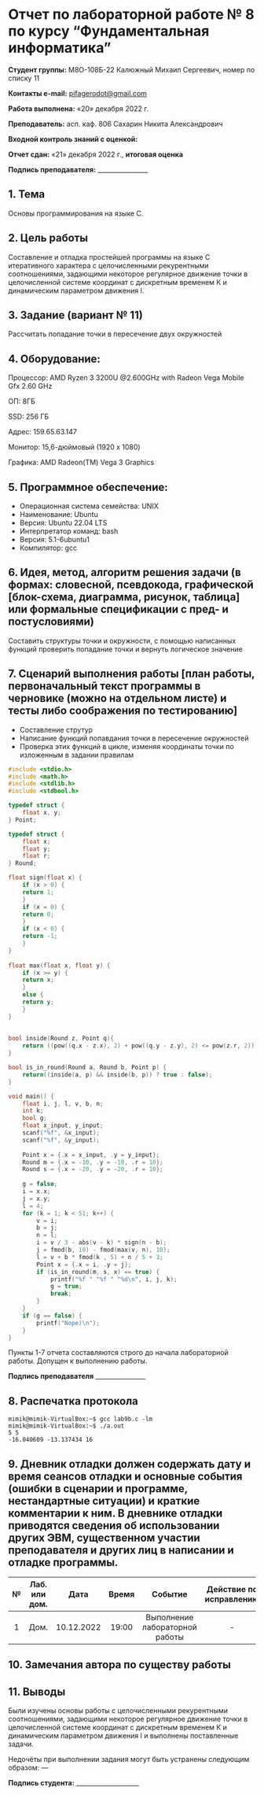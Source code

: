 ﻿# **Отчет по лабораторной работе № 8 по курсу “Фундаментальная информатика”**

**Студент группы:** М8О-108Б-22 Калюжный Михаил Сергеевич, номер по списку 11

**Контакты e-mail:** <pifagerodot@gmail.com>

**Работа выполнена:** «20» декабря 2022 г.

**Преподаватель:** асп. каф. 806 Сахарин Никита Александрович

**Входной контроль знаний с оценкой:** 

**Отчет сдан:** «21» декабря 2022 г., **итоговая оценка** 

**Подпись преподавателя:** \_\_\_\_\_\_\_\_\_\_\_\_\_\_\_\_

## 1. **Тема**

Основы программирования на языке С.

## 2. **Цель работы**

Составление и отладка простейшей программы на языке С итеративного характера с целочисленными рекурентными соотношениями, задающими некоторое регулярное движение точки в целочисленной системе координат с дискретным временем К и динамическим параметром движения l.

## 3. **Задание (вариант № 11)**

Рассчитать попадание точки в пересечение двух окружностей

## 4. **Оборудование:**

Процессор: AMD Ryzen 3 3200U @2.600GHz with Radeon Vega Mobile Gfx 2.60 GHz

ОП: 8ГБ

SSD: 256 ГБ

Адрес: 159.65.63.147

Монитор: 15,6-дюймовый (1920 x 1080)

Графика: AMD Radeon(TM) Vega 3 Graphics

## 5. **Программное обеспечение:**

- Операционная система семейства:  UNIX
- Наименование:  Ubuntu
- Версия:  Ubuntu 22.04 LTS
- Интерпретатор команд:  bash
- Версия:  5.1-6ubuntu1
- Компилятор:  gcc

## 6. **Идея, метод, алгоритм решения задачи (в формах: словесной, псевдокода, графической [блок-схема, диаграмма, рисунок, таблица] или формальные спецификации с пред- и постусловиями)**

Составить структуры точки и окружности, с помощью написанных функций проверить попадание точки и вернуть логическое значение

## 7. **Сценарий выполнения работы [план работы, первоначальный текст программы в черновике (можно на отдельном листе) и тесты либо соображения по тестированию]**

- Составление струтур
- Написание функций попавдания точки в пересечение окружностей
- Проверка этих функций в цикле, изменяя координаты точки по изложенным в задании правилам
``` :src/lab9b.c
#include <stdio.h>
#include <math.h>
#include <stdlib.h>
#include <stdbool.h>

typedef struct {
    float x, y;
} Point;

typedef struct {
    float x;
    float y;
    float r;
} Round;

float sign(float x) {
	if (x > 0) {
	return 1;
	}
	if (x = 0) {
	return 0;
	}
	if (x < 0) {
	return -1;
	}
}
	
float max(float x, float y) {
	if (x >= y) {
	return x;
	}
	else {
	return y;
	}
}
	
	
bool inside(Round z, Point q){
    return ((pow((q.x - z.x), 2) + pow((q.y - z.y), 2) <= pow(z.r, 2)) ? true : false);
}

bool is_in_round(Round a, Round b, Point p) {
    return((inside(a, p) && inside(b, p)) ? true : false);
}

void main() {
    float i, j, l, v, b, n;
    int k;
    bool g;
    float x_input, y_input;
    scanf("%f", &x_input);
    scanf("%f", &y_input);
    
    Point x = {.x = x_input, .y = y_input};
    Round m = {.x = -10, .y = -10, .r = 10};
    Round s = {.x = -20, .y = -20, .r = 10};
    
    g = false;
    i = x.x;
    j = x.y;
    l = 4;
    for (k = 1; k < 51; k++) {
        v = i;
        b = j;
        n = l;
        i = v / 3 - abs(v - k) * sign(n - b);
        j = fmod(b, 10) - fmod(max(v, n), 10);
        l = v + b * fmod(k , 5) + n / 5 + 3;
        Point x = {.x = i, .y = j};
        if (is_in_round(m, s, x) == true) {
            printf("%f " "%f " "%d\n", i, j, k);
            g = true;
            break;
        }
    }
    if (g == false) {
        printf("Nope)\n");
    }
}
```
Пункты 1-7 отчета составляются строго до начала лабораторной работы. Допущен к выполнению работы.

**Подпись преподавателя** \_\_\_\_\_\_\_\_\_\_\_\_\_\_\_\_

## 8. **Распечатка протокола**
```
mimik@mimik-VirtualBox:~$ gcc lab9b.c -lm
mimik@mimik-VirtualBox:~$ ./a.out
5 5
-16.040609 -13.137434 16
```

## 9. **Дневник отладки должен содержать дату и время сеансов отладки и основные события (ошибки в сценарии и программе, нестандартные ситуации) и краткие комментарии к ним. В дневнике отладки приводятся сведения об использовании других ЭВМ, существенном участии преподавателя и других лиц в написании и отладке программы.**

|№|Лаб. или дом.|Дата|Время|Событие|Действие по исправлению|Примечания|
| :-: | :-: | :-: | :-: | :-: | :-: | :-: |
|1|Дом.|10.12.2022|19:00|Выполнение лабораторной работы|-|-|

## 10. **Замечания автора по существу работы**



## 11. **Выводы**

Были изучены основы работы с целочисленными рекурентными соотношениями, задающими некоторое регулярное движение точки в целочисленной системе координат с дискретным временем К и динамическим параметром движения l и выполнены поставленные задачи.

Недочёты при выполнении задания могут быть устранены следующим образом: —

**Подпись студента:** \_\_\_\_\_\_\_\_\_\_\_\_\_\_\_\_\_\_\_\_

